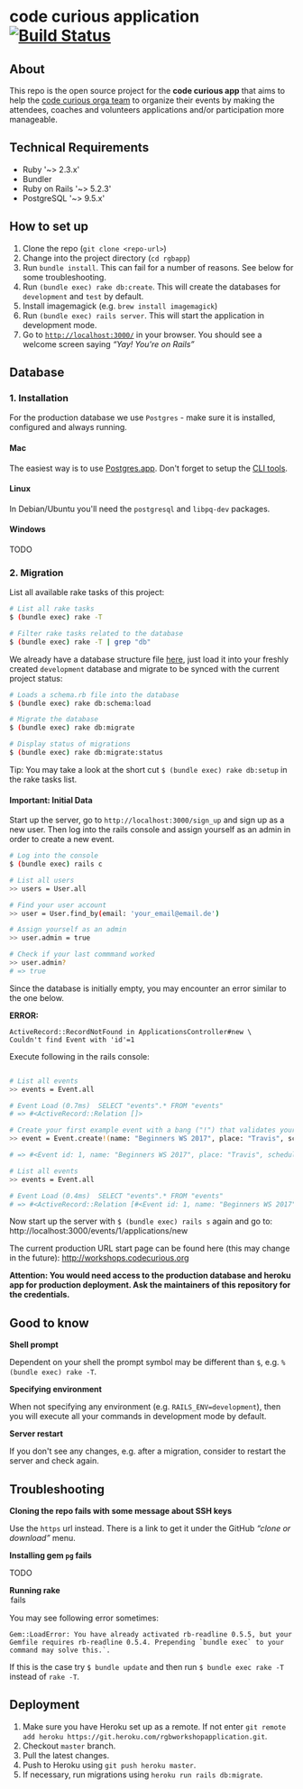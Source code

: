# code curious application [![Build Status](https://travis-ci.org/rubymonsters/rgbapp.svg?branch=master)](https://travis-ci.org/rubymonsters/rgbapp)

## About

This repo is the open source project for the **code curious app** that aims to help the [code curious orga team](http://codecurious.org) to organize their events by making the attendees, coaches and volunteers applications and/or participation more manageable.

## Technical Requirements

- Ruby '~> 2.3.x'
- Bundler
- Ruby on Rails '~> 5.2.3'
- PostgreSQL '~> 9.5.x'

## How to set up

1. Clone the repo (`git clone <repo-url>`)
1. Change into the project directory (`cd rgbapp`)
1. Run `bundle install`. This can fail for a number of reasons. See below for some troubleshooting.
1. Run `(bundle exec) rake db:create`. This will create the databases for `development` and `test` by default.
1. Install imagemagick (e.g. `brew install imagemagick`)
1. Run `(bundle exec) rails server`. This will start the application in development mode.
1. Go to [`http://localhost:3000/`](http://localhost:3000/) in your browser. You should see a welcome screen saying *“Yay! You're on Rails”*

## Database

### 1. Installation

For the production database we use `Postgres` - make sure it is installed, configured and always running.

#### Mac

The easiest way is to use [Postgres.app](http://postgresapp.com/). Don't forget to setup the [CLI tools](http://postgresapp.com/documentation/cli-tools.html).

#### Linux

In Debian/Ubuntu you'll need the `postgresql` and `libpq-dev` packages.

#### Windows

TODO

### 2. Migration

List all available rake tasks of this project:

```bash
# List all rake tasks
$ (bundle exec) rake -T

# Filter rake tasks related to the database
$ (bundle exec) rake -T | grep "db"
```

We already have a database structure file [here](https://github.com/rubymonsters/rgbapp/blob/master/db/schema.rb), just load it into your freshly created `development` database and migrate to be synced with the current project status:

```bash
# Loads a schema.rb file into the database
$ (bundle exec) rake db:schema:load

# Migrate the database
$ (bundle exec) rake db:migrate

# Display status of migrations
$ (bundle exec) rake db:migrate:status
```

Tip: You may take a look at the short cut `$ (bundle exec) rake db:setup` in the rake tasks list.

#### Important: Initial Data

Start up the server, go to `http://localhost:3000/sign_up` and sign up as a new user. Then log into the rails console and assign yourself as an admin in order to create a new event.

```bash
# Log into the console
$ (bundle exec) rails c

# List all users
>> users = User.all

# Find your user account
>> user = User.find_by(email: 'your_email@email.de')

# Assign yourself as an admin
>> user.admin = true

# Check if your last commmand worked
>> user.admin?
# => true

```

Since the database is initially empty, you may encounter an error similar to the one below.

**ERROR:**

```
ActiveRecord::RecordNotFound in ApplicationsController#new \
Couldn't find Event with 'id'=1
```

Execute following in the rails console:
```bash

# List all events
>> events = Event.all

# Event Load (0.7ms)  SELECT "events".* FROM "events"
# => #<ActiveRecord::Relation []>

# Create your first example event with a bang ("!") that validates your input immediately
>> event = Event.create!(name: "Beginners WS 2017", place: "Travis", scheduled_at: "2017-10-31", application_start: "2017-10-02", application_end: "2017-10-20", confirmation_date: "2017-10-25")

# => #<Event id: 1, name: "Beginners WS 2017", place: "Travis", scheduled_at: "2017-10-31 00:00:00", created_at: "2017-10-02 00:00:00", updated_at: "2017-10-02 00:00:00", application_start: "2017-10-02 00:00:00", application_end: "2017-10-20 00:00:00", confirmation_date: "2017-10-25 00:00:00">

# List all events
>> events = Event.all

# Event Load (0.4ms)  SELECT "events".* FROM "events"
# => #<ActiveRecord::Relation [#<Event id: 1, name: "Beginners WS 2017", place: "Travis", scheduled_at: "2017-10-31 00:00:00", created_at: "2017-10-03 12:55:54", updated_at: "2017-10-03 12:55:54", application_start: "2017-10-02 00:00:00", application_end: "2017-10-20 00:00:00", confirmation_date: "2017-10-25 00:00:00">]>
```

Now start up the server with `$ (bundle exec) rails s` again and go to:
http://localhost:3000/events/1/applications/new

The current production URL start page can be found here (this may change in the future):
http://workshops.codecurious.org

**Attention: You would need access to the production database and heroku app for production deployment. Ask the maintainers of this repository for the credentials.**


## Good to know

**Shell prompt**

Dependent on your shell the prompt symbol may be different than `$`, e.g. `% (bundle exec) rake -T`.

**Specifying environment**

When not specifying any environment (e.g. `RAILS_ENV=development`), then you will execute all your commands in development mode by default.

**Server restart**

If you don't see any changes, e.g. after a migration, consider to restart the server and check again.

## Troubleshooting

**Cloning the repo fails with some message about SSH keys**

Use the `https` url instead. There is a link to get it under the GitHub *“clone or download”* menu.

**Installing gem `pg` fails**

TODO

**Running rake <option> fails**

You may see following error sometimes:

```
Gem::LoadError: You have already activated rb-readline 0.5.5, but your Gemfile requires rb-readline 0.5.4. Prepending `bundle exec` to your command may solve this.`.
```
If this is the case try `$ bundle update` and then run `$ bundle exec rake -T` instead of `rake -T`.

## Deployment

1. Make sure you have Heroku set up as a remote. If not enter `git remote add heroku https://git.heroku.com/rgbworkshopapplication.git`.
1. Checkout `master` branch.
1. Pull the latest changes.
1. Push to Heroku using `git push heroku master`.
1. If necessary, run migrations using `heroku run rails db:migrate`.
